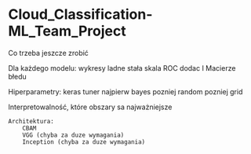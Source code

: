 # Cloud_Classification-ML_Team_Project

Co trzeba jeszcze zrobić

Dla każdego modelu:
wykresy ladne 
    stała skala
    ROC dodac
I Macierze błedu


Hiperparametry:
    keras tuner
    najpierw bayes pozniej random pozniej grid
    
Interpretowalność, które obszary sa najważniejsze




    Architektura:
        CBAM 
        VGG (chyba za duze wymagania)
        Inception (chyba za duze wymagania)